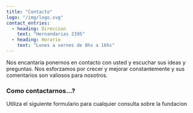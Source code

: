 ```yaml
---
title: "Contacto"
logo: "/img/logo.svg"
contact_entries:
  - heading: Direccion
    text: "Hernandarias 2395"
  - heading: Horario
    text: "Lunes a vernes de 8hs a 16hs"
---
```


Nos encantaría ponernos en contacto con usted y escuchar sus ideas y 
preguntas. Nos esforzamos por crecer y mejorar constantemente y sus 
comentarios son valiosos para nosotros.

<h3 class="f4 b lh-title mb2">Como contactarnos…?</h3>

Utiliza el siguiente formulario para cualquier consulta sobre la fundacion
